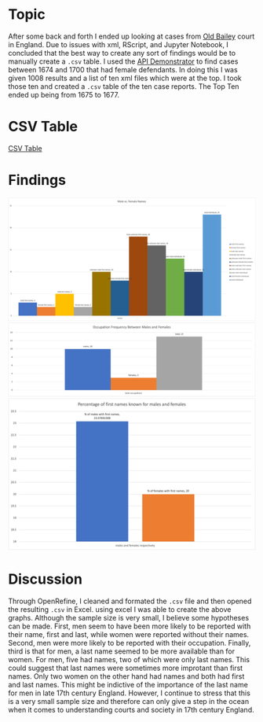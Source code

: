 # Topic
After some back and forth I ended up looking at cases from [Old Bailey](https://www.oldbaileyonline.org/) court in England. Due to issues with xml, RScript, and Jupyter Notebook, I concluded that the best way to create any sort of findings would be to manually create a `.csv` table. I used the [API Demonstrator](https://www.oldbaileyonline.org/obapi/) to find cases between 1674 and 1700 that had female defendants. In doing this I was given 1008 results and a list of ten xml files which were at the top. I took those ten and created a `.csv` table of the ten case reports. The Top Ten ended up being from 1675 to 1677.

# CSV Table
[CSV Table](femaleTrialsOldBailey-csv.csv)

# Findings
<img src="malesvsfemalesnames.png" alt="MalevsFemaleNames">
<img src="occupationfrequencybetweenmales&females.png" alt="OccupationFrequencyMalevsFemale">
<img src="Percentageofmalesandfemaleswithnames.png" alt="FemalevsMalePercentagewithFirstNames">

# Discussion
Through OpenRefine, I cleaned and formated the `.csv` file and then opened the resulting `.csv` in Excel. using excel I was able to create the above graphs. Although the sample size is very small, I believe some hypotheses can be made. First, men seem to have been more likely to be reported with their name, first and last, while women were reported without their names. Second, men were more likely to be reported with their occupation. Finally, third is that for men, a last name seemed to be more available than for women. For men, five had names, two of which were only last names. This could suggest that last names were sometimes more improtant than first names. Only two women on the other hand had names and both had first and last names. This might be indictive of the importance of the last name for men in late 17th century England. However, I continue to stress that this is a very small sample size and therefore can only give a step in the ocean when it comes to understanding courts and society in 17th century England.
